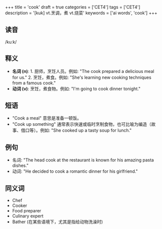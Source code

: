 +++
title = 'cook'
draft = true
categories = ['CET4']
tags = ['CET4']
description = '[kuk] vt.烹调，煮 vt.烧菜'
keywords = ['ai words', 'cook']
+++

## 读音
/kuːk/

## 释义
- **名词 (n)**: 1. 厨师，烹饪人员。例如: "The cook prepared a delicious meal for us." 2. 烹饪，煮食。例如: "She's learning new cooking techniques from a famous cook."
- **动词 (v)**: 烹饪，煮食物。例如: "I'm going to cook dinner tonight."

## 短语
- "Cook a meal" 意思是准备一顿饭。
- "Cook up something" 通常表示快速或临时烹制食物，也可比喻为编造（故事、借口等）。例如: "She cooked up a tasty soup for lunch."

## 例句
- 名词: "The head cook at the restaurant is known for his amazing pasta dishes."
- 动词: "He decided to cook a romantic dinner for his girlfriend."

## 同义词
- Chef
- Cooker
- Food preparer
- Culinary expert
- Bather (在某些语境下，尤其是指给动物洗澡时)
